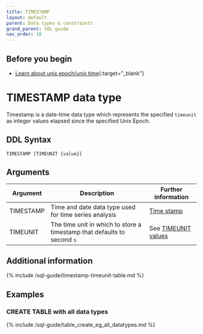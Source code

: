 ```yaml
---
title: TIMESTAMP
layout: default
parent: Data types & constraints
grand_parent: SQL guide
nav_order: 10
---
```

## Before you begin
* [Learn about unix epoch/unix time](https://en.wikipedia.org/wiki/Unix_time){:target="_blank"}

# TIMESTAMP data type

Timestamp is a date-time data type which represents the specified `timeunit` as integer values elapsed since the specified Unix Epoch.

## DDL Syntax

```
TIMESTAMP [TIMEUNIT {value}]
```

## Arguments

| Argument | Description | Further information |
|---|---|---|
| TIMESTAMP | Time and date data type used for time series analysis | [Time stamp](https://en.wikipedia.org/wiki/Timestamp) |
| TIMEUNIT | The time unit in which to store a timestamp that defaults to second `s` | See [TIMEUNIT values](#timeunit-value) |

## Additional information

{% include /sql-guide/timestamp-timeunit-table.md %}

## Examples

### CREATE TABLE with all data types

{% include /sql-guide/table_create_eg_all_datatypes.md %}
